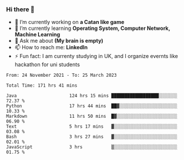 ### Hi there 👋
- 🔭 I’m currently working on **a Catan like game**
- 🌱 I’m currently learning **Operating System, Computer Network, Machine Learning**
- 💬 Ask me about **(My brain is empty)**
- 📫 How to reach me: **LinkedIn**
- ⚡ Fun fact: I am currenty studying in UK, and I organize evernts like hackathon for uni students

<!--START_SECTION:waka-->

```text
From: 24 November 2021 - To: 25 March 2023

Total Time: 171 hrs 41 mins

Java                    124 hrs 15 mins ██████████████████░░░░░░░   72.37 %
Python                  17 hrs 44 mins  ██▓░░░░░░░░░░░░░░░░░░░░░░   10.33 %
Markdown                11 hrs 50 mins  █▓░░░░░░░░░░░░░░░░░░░░░░░   06.90 %
Text                    5 hrs 17 mins   ▓░░░░░░░░░░░░░░░░░░░░░░░░   03.08 %
Bash                    3 hrs 27 mins   ▓░░░░░░░░░░░░░░░░░░░░░░░░   02.01 %
JavaScript              3 hrs           ▒░░░░░░░░░░░░░░░░░░░░░░░░   01.75 %
```

<!--END_SECTION:waka-->
